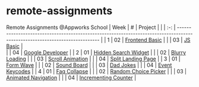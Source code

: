 # remote-assignments
Remote Assignments @Appworks School
| Week |   #  | Project                                                                                                                     | 
|      |  :-: | --------------------------------------------------------------------------------------------------------------------------- | 
|   1  |  02  | [Frontend Basic](https://github.com/chihyuchang21/remote-assignments/tree/main/Week-1/Assignment-2)                              | 
|      |  03  | [JS Basic](https://github.com/chihyuchang21/remote-assignments/tree/main/Week-1/Assignment-3)                                     |             
|      |  04  | [Google Developer](https://github.com/chihyuchang21/remote-assignments/tree/main/Week-1/Assignment-4)                     | 
|   2  |  01  | [Hidden Search Widget](https://github.com/bradtraversy/50projects50days/tree/master/hidden-search)                          | 
|      |  02  | [Blurry Loading](https://github.com/bradtraversy/50projects50days/tree/master/blurry-loading)                               | 
|      |  03  | [Scroll Animation](https://github.com/bradtraversy/50projects50days/tree/master/scroll-animation)                           | 
|      |  04  | [Split Landing Page](https://github.com/bradtraversy/50projects50days/tree/master/split-landing-page)                       | 
|   3  |  01  | [Form Wave](https://github.com/bradtraversy/50projects50days/tree/master/form-input-wave)                                   | 
|      |  02  | [Sound Board](https://github.com/bradtraversy/50projects50days/tree/master/sound-board)                                     | 
|      |  03  | [Dad Jokes](https://github.com/bradtraversy/50projects50days/tree/master/dad-jokes)                                         | 
|      |  04  | [Event Keycodes](https://github.com/bradtraversy/50projects50days/tree/master/event-keycodes)                               |
|   4  |  01  | [Faq Collapse](https://github.com/bradtraversy/50projects50days/tree/master/faq-collapse)                                   | 
|      |  02  | [Random Choice Picker](https://github.com/bradtraversy/50projects50days/tree/master/random-choice-picker)                   |
|      |  03  | [Animated Navigation](https://github.com/bradtraversy/50projects50days/tree/master/animated-navigation)                     | 
|      |  04  | [Incrementing Counter](https://github.com/bradtraversy/50projects50days/tree/master/incrementing-counter)                   | 
